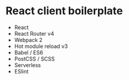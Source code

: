 # React client boilerplate

- React
- React Router v4
- Webpack 2
- Hot module reload v3
- Babel / ES6
- PostCSS / SCSS
- Serverless
- ESlint
